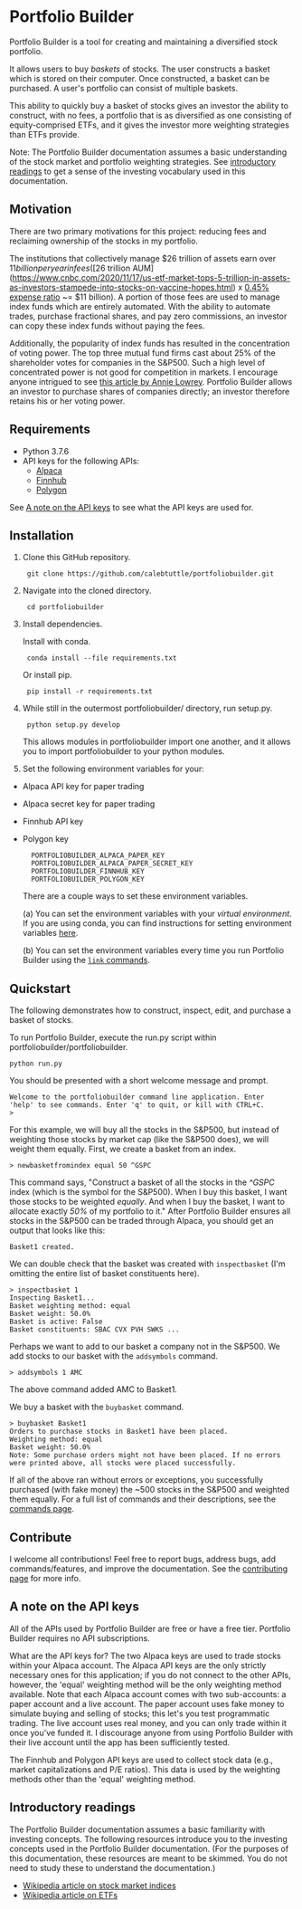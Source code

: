 # Portfolio Builder
Portfolio Builder is a tool for creating and maintaining a diversified stock portfolio.

It allows users to buy _baskets_ of stocks. The user constructs a basket which is stored on their computer. Once constructed, a basket can be purchased. A user's portfolio can consist of multiple baskets. 

This ability to quickly buy a basket of stocks gives an investor the ability to construct, with no fees, a portfolio that is as diversified as one consisting of equity-comprised ETFs, and it gives the investor more weighting strategies than ETFs provide.

Note: The Portfolio Builder documentation assumes a basic understanding of the stock market and portfolio weighting strategies. See [introductory readings](#Introductory-readings) to get a sense of the investing vocabulary used in this documentation.

## Motivation
There are two primary motivations for this project: reducing fees and reclaiming ownership of the stocks in my portfolio.

The institutions that collectively manage $26 trillion of assets earn over $11 billion per year in fees ([$26 trillion AUM](https://www.cnbc.com/2020/11/17/us-etf-market-tops-5-trillion-in-assets-as-investors-stampede-into-stocks-on-vaccine-hopes.html) x [0.45% expense ratio](https://newsroom.morningstar.com/newsroom/news-archive/press-release-details/2020/Morningstars-Annual-Fund-Fee-Study-Finds-Investors-Saved-Nearly-6-Billion-in-Fund-Fees-in-2019/default.aspx) ~= $11 billion). A portion of those fees are used to manage index funds which are entirely automated. With the ability to automate trades, purchase fractional shares, and pay zero commissions, an investor can copy these index funds without paying the fees.

Additionally, the popularity of index funds has resulted in the concentration of voting power. The top three mutual fund firms cast about 25% of the shareholder votes for companies in the S&P500. Such a high level of concentrated power is not good for competition in markets. I encourage anyone intrigued to see [this article by Annie Lowrey](https://www.theatlantic.com/ideas/archive/2021/04/the-autopilot-economy/618497/). Portfolio Builder allows an investor to purchase shares of companies directly; an investor therefore retains his or her voting power.

## Requirements
- Python 3.7.6
- API keys for the following APIs:
    - [Alpaca](https://alpaca.markets) 
    - [Finnhub](https://finnhub.io)
    - [Polygon](https://polygon.io)

See [A note on the API keys](#A-note-on-the-API-keys) to see what the API keys are used for.

## Installation
1. Clone this GitHub repository.

        git clone https://github.com/calebtuttle/portfoliobuilder.git
        
2. Navigate into the cloned directory.

        cd portfoliobuilder

3. Install dependencies. 

    Install with conda.

        conda install --file requirements.txt

    Or install pip.

        pip install -r requirements.txt

4. While still in the outermost portfoliobuilder/ directory, run setup.py.

        python setup.py develop

    This allows modules in portfoliobuilder import one another, and it allows you to import portfoliobuilder to your python modules.

5. Set the following environment variables for your: 
- Alpaca API key for paper trading
- Alpaca secret key for paper trading
- Finnhub API key 
- Polygon key

        PORTFOLIOBUILDER_ALPACA_PAPER_KEY
        PORTFOLIOBUILDER_ALPACA_PAPER_SECRET_KEY
        PORTFOLIOBUILDER_FINNHUB_KEY
        PORTFOLIOBUILDER_POLYGON_KEY

    There are a couple ways to set these environment variables.

    (a) You can set the environment variables with your _virtual environment_. If you are using conda, you can find instructions for setting environment variables [here](https://docs.conda.io/projects/conda/en/latest/user-guide/tasks/manage-environments.html#saving-environment-variables).

    (b) You can set the environment variables every time you run Portfolio Builder using the [`link` commands](docs/commands.md#linkalpaca-alpaca_api_key-alpaca_secret).

## Quickstart
The following demonstrates how to construct, inspect, edit, and purchase a basket of stocks. 

To run Portfolio Builder, execute the run.py script within portfoliobuilder/portfoliobuilder.

    python run.py

You should be presented with a short welcome message and prompt.

    Welcome to the portfoliobuilder command line application. Enter
    'help' to see commands. Enter 'q' to quit, or kill with CTRL+C.
    > 

For this example, we will buy all the stocks in the S&P500, but instead of weighting those stocks by market cap (like the S&P500 does), we will weight them equally. First, we create a basket from an index.

    > newbasketfromindex equal 50 ^GSPC

This command says, "Construct a basket of all the stocks in the _^GSPC_ index (which is the symbol for the S&P500). When I buy this basket, I want those stocks to be weighted _equally_. And when I buy the basket, I want to allocate exactly _50%_ of my portfolio to it." After Portfolio Builder ensures all stocks in the S&P500 can be traded through Alpaca, you should get an output that looks like this:

    Basket1 created.

We can double check that the basket was created with `inspectbasket` (I'm omitting the entire list of basket constituents here).

    > inspectbasket 1
    Inspecting Basket1...
    Basket weighting method: equal
    Basket weight: 50.0%
    Basket is active: False
    Basket constituents: SBAC CVX PVH SWKS ...

Perhaps we want to add to our basket a company not in the S&P500. We add stocks to our basket with the `addsymbols` command.

    > addsymbols 1 AMC
    
The above command added AMC to Basket1.

We buy a basket with the `buybasket` command.

    > buybasket Basket1
    Orders to purchase stocks in Basket1 have been placed.
    Weighting method: equal
    Basket weight: 50.0%
    Note: Some purchase orders might not have been placed. If no errors
    were printed above, all stocks were placed successfully.

If all of the above ran without errors or exceptions, you successfully purchased (with fake money) the ~500 stocks in the S&P500 and weighted them equally. For a full list of commands and their descriptions, see the [commands page](docs/commands.md).

## Contribute
I welcome all contributions! Feel free to report bugs, address bugs, add commands/features, and improve the documentation. See the [contributing page](contributing.md) for more info.

## A note on the API keys
All of the APIs used by Portfolio Builder are free or have a free tier. Portfolio Builder requires no API subscriptions.

What are the API keys for? The two Alpaca keys are used to trade stocks within your Alpaca account. The Alpaca API keys are the only strictly necessary ones for this application; if you do not connect to the other APIs, however, the 'equal' weighting method will be the only weighting method available. Note that each Alpaca account comes with two sub-accounts: a paper account and a live account. The paper account uses fake money to simulate buying and selling of stocks; this let's you test programmatic trading. The live account uses real money, and you can only trade within it once you've funded it. I discourage anyone from using Portfolio Builder with their live account until the app has been sufficiently tested.

The Finnhub and Polygon API keys are used to collect stock data (e.g., market capitalizations and P/E ratios). This data is used by the weighting methods other than the 'equal' weighting method.

## Introductory readings
The Portfolio Builder documentation assumes a basic familiarity with investing concepts. The following resources introduce you to the investing concepts used in the Portfolio Builder documentation. (For the purposes of this documentation, these resources are meant to be skimmed. You do not need to study these to understand the documentation.)
- [Wikipedia article on stock market indices](https://en.wikipedia.org/wiki/Stock_market_index)
- [Wikipedia article on ETFs](https://en.wikipedia.org/wiki/Exchange-traded_fund)
